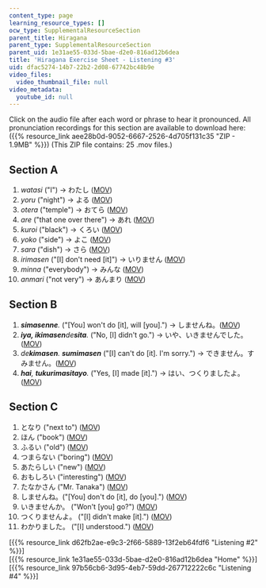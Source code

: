```yaml
---
content_type: page
learning_resource_types: []
ocw_type: SupplementalResourceSection
parent_title: Hiragana
parent_type: SupplementalResourceSection
parent_uid: 1e31ae55-033d-5bae-d2e0-816ad12b6dea
title: 'Hiragana Exercise Sheet - Listening #3'
uid: dfac5274-14b7-22b2-2d08-67742bc48b9e
video_files:
  video_thumbnail_file: null
video_metadata:
  youtube_id: null
---
```


Click on the audio file after each word or phrase to hear it pronounced. All pronunciation recordings for this section are available to download here: ({{% resource_link aee28b0d-9052-6667-2526-4d705f131c35 "ZIP - 1.9MB" %}}) (This ZIP file contains: 25 .mov files.)

Section A
---------

1.  _watasi_ ("I") → わたし ([MOV](http://www.archive.org/download/MITRES21F.01S10_HIRAGANA_EXERCISES/3a1.mov))
2.  _yoru_ ("night") → よる ([MOV](http://www.archive.org/download/MITRES21F.01S10_HIRAGANA_EXERCISES/3a2.mov))
3.  _otera_ ("temple") → おてら ([MOV](http://www.archive.org/download/MITRES21F.01S10_HIRAGANA_EXERCISES/3a3.mov))
4.  _are_ ("that one over there") → あれ ([MOV](http://www.archive.org/download/MITRES21F.01S10_KATAKANA_EXERCISES/3a4.mov))
5.  _kuroi_ ("black") → くろい ([MOV](http://www.archive.org/download/MITRES21F.01S10_HIRAGANA_EXERCISES/3a5.mov))
6.  _yoko_ ("side") → よこ ([MOV](http://www.archive.org/download/MITRES21F.01S10_HIRAGANA_EXERCISES/3a6.mov))
7.  _sara_ ("dish") → さら ([MOV](http://www.archive.org/download/MITRES21F.01S10_HIRAGANA_EXERCISES/3a7.mov))
8.  _irimasen_ ("\[I\] don't need \[it\]") → いりません ([MOV](http://www.archive.org/download/MITRES21F.01S10_HIRAGANA_EXERCISES/3a8.mov))
9.  _minna_ ("everybody") → みんな ([MOV](http://www.archive.org/download/MITRES21F.01S10_HIRAGANA_EXERCISES/3a9.mov))
10.  _anmari_ ("not very") → あんまり ([MOV](http://www.archive.org/download/MITRES21F.01S10_HIRAGANA_EXERCISES/3a10.mov))

Section B
---------

1.  _**simasenne**._ ("\[You\] won't do \[it\], will \[you\].") → しませんね。([MOV](http://www.archive.org/download/MITRES21F.01S10_HIRAGANA_EXERCISES/3b1.mov))
2.  _**iya, ikimasen**de**sita**._ ("No, \[I\] didn't go.") → いや、いきませんでした。([MOV](http://www.archive.org/download/MITRES21F.01S10_HIRAGANA_EXERCISES/3b2.mov))
3.  _de**kimasen**. **sumimasen**_ ("\[I\] can't do \[it\]. I'm sorry.") → できません。すみません。([MOV](http://www.archive.org/download/MITRES21F.01S10_HIRAGANA_EXERCISES/3b3.mov))
4.  _**hai**, **tukurimasitayo**._ ("Yes, \[I\] made \[it\].") → はい、つくりましたよ。([MOV](http://www.archive.org/download/MITRES21F.01S10_HIRAGANA_EXERCISES/3b4.mov))

Section C
---------

1.  となり ("next to") ([MOV](http://www.archive.org/download/MITRES21F.01S10_HIRAGANA_EXERCISES/3c1.mov))
2.  ほん ("book") ([MOV](http://www.archive.org/download/MITRES21F.01S10_HIRAGANA_EXERCISES/3c2.mov))
3.  ふるい ("old") ([MOV](http://www.archive.org/download/MITRES21F.01S10_HIRAGANA_EXERCISES/3c3.mov))
4.  つまらない ("boring") ([MOV](http://www.archive.org/download/MITRES21F.01S10_HIRAGANA_EXERCISES/3c4.mov))
5.  あたらしい ("new") ([MOV](http://www.archive.org/download/MITRES21F.01S10_HIRAGANA_EXERCISES/3c5.mov))
6.  おもしろい ("interesting") ([MOV](http://www.archive.org/download/MITRES21F.01S10_HIRAGANA_EXERCISES/3c6.mov))
7.  たなかさん ("Mr. Tanaka") ([MOV](http://www.archive.org/download/MITRES21F.01S10_HIRAGANA_EXERCISES/3c7.mov))
8.  しませんね。("\[You\] don't do \[it\], do \[you\].") ([MOV](http://www.archive.org/download/MITRES21F.01S10_HIRAGANA_EXERCISES/3c8.mov))
9.  いきませんか。 ("Won't \[you\] go?") ([MOV](http://www.archive.org/download/MITRES21F.01S10_HIRAGANA_EXERCISES/3c9.mov))
10.  つくりませんよ。 ("\[I\] didn't make \[it\].") ([MOV](http://www.archive.org/download/MITRES21F.01S10_HIRAGANA_EXERCISES/3c10.mov))
11.  わかりました。 ("\[I\] understood.") ([MOV](http://www.archive.org/download/MITRES21F.01S10_HIRAGANA_EXERCISES/3c11.mov))

  
\[{{% resource_link d62fb2ae-e9c3-2f66-5889-13f2eb64fdf6 "Listening #2" %}}\]  
\[{{% resource_link 1e31ae55-033d-5bae-d2e0-816ad12b6dea "Home" %}}\]  
\[{{% resource_link 97b56cb6-3d95-4eb7-59dd-267712222c6c "Listening #4" %}}\]